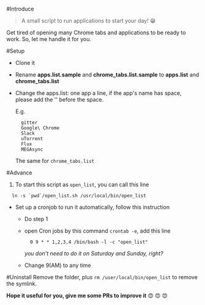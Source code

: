 #Introduce

> A small script to run applications to start your day! :grin:

Get tired of opening many Chrome tabs and applications to be ready to work.
So, let me handle it for you.

#Setup

- Clone it

- Rename **apps.list.sample** and **chrome_tabs.list.sample** to **apps.list** and **chrome_tabs.list**

- Change the apps.list: one app a line, if the app's name has space, please add the '\' before the space.

  E.g.

  ```
    gitter
    Google\ Chrome
    Slack
    uTorrent
    Flux
    MEGAsync
  ```

  The same for `chrome_tabs.list`

#Advance

1. To start this script as `open_list`, you can call this line
  ```
    ln -s `pwd`/open_list.sh /usr/local/bin/open_list
  ```
- Set up a cronjob to run it automatically, follow this instruction
  - Do step 1
  - open Cron jobs by this command `crontab -e`, add this line
    ```
      0 9 * * 1,2,3,4 /bin/bash -l -c "open_list"
    ```

    *you don't need to do it on Saturday and Sunday, right?*
  -  Change 9(AM) to any time

#Uninstall
Remove the folder, plus `rm /user/local/bin/open_list` to remove the symlink.

**Hope it useful for you, give me some PRs to improve it** :heart_eyes: :heart_eyes: :heart_eyes:
